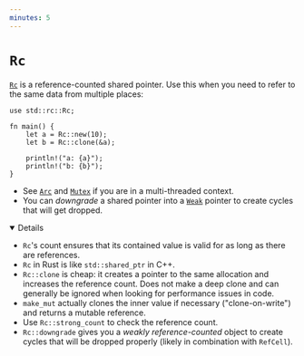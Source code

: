 ```yaml
---
minutes: 5
---
```


# `Rc`

[`Rc`][1] is a reference-counted shared pointer. Use this when you need to refer
to the same data from multiple places:

```rust,editable
use std::rc::Rc;

fn main() {
    let a = Rc::new(10);
    let b = Rc::clone(&a);

    println!("a: {a}");
    println!("b: {b}");
}
```

- See [`Arc`][2] and [`Mutex`][3] if you are in a multi-threaded context.
- You can _downgrade_ a shared pointer into a [`Weak`][4] pointer to create
  cycles that will get dropped.

[1]: https://doc.rust-lang.org/std/rc/struct.Rc.html
[2]: ../concurrency/shared-state/arc.md
[3]: https://doc.rust-lang.org/std/sync/struct.Mutex.html
[4]: https://doc.rust-lang.org/std/rc/struct.Weak.html

<details open='true'>

- `Rc`'s count ensures that its contained value is valid for as long as there
  are references.
- `Rc` in Rust is like `std::shared_ptr` in C++.
- `Rc::clone` is cheap: it creates a pointer to the same allocation and
  increases the reference count. Does not make a deep clone and can generally be
  ignored when looking for performance issues in code.
- `make_mut` actually clones the inner value if necessary ("clone-on-write") and
  returns a mutable reference.
- Use `Rc::strong_count` to check the reference count.
- `Rc::downgrade` gives you a _weakly reference-counted_ object to create cycles
  that will be dropped properly (likely in combination with `RefCell`).

</details>
